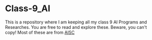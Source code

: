 # Class-9_AI

This is a repository where I am keeping all my class 9 AI Programs and Researches. You are free to read and explore these. Beware, you can't copy!
Most of these are from [AISC](aistudent.community "AISC")
